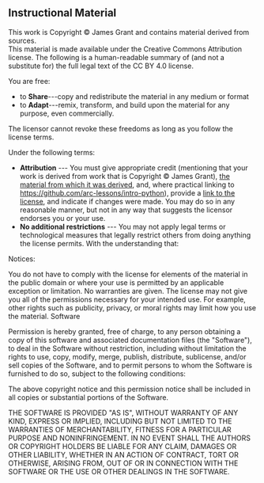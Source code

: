 ## Instructional Material

This work is Copyright © James Grant and contains material derived from sources.  
This material is made available under the Creative Commons Attribution license. 
The following is a human-readable summary of (and not a substitute for) the full legal text of the CC BY 4.0 license.

You are free:

- to **Share**---copy and redistribute the material in any medium or format
- to **Adapt**---remix, transform, and build upon the material for any purpose, even commercially.

The licensor cannot revoke these freedoms as long as you follow the license terms.

Under the following terms:

- **Attribution** --- You must give appropriate credit (mentioning that your work is derived from work that is Copyright © James Grant), [the material from which it was derived](https://github.com/arc-lessons/security/blob/master/README.md), and, where practical linking to https://github.com/arc-lessons/intro-python), provide a [link to the license][cc-by-human], and indicate if changes were made. You may do so in any reasonable manner, but not in any way that suggests the licensor endorses you or your use.
- **No additional restrictions** --- You may not apply legal terms or technological measures that legally restrict others from doing anything the license permits. With the understanding that:

Notices:

You do not have to comply with the license for elements of the material in the public domain or where your use is permitted by an applicable exception or limitation.
No warranties are given. The license may not give you all of the permissions necessary for your intended use. For example, other rights such as publicity, privacy, or moral rights may limit how you use the material.
Software

Permission is hereby granted, free of charge, to any person obtaining a copy of this software and associated documentation files (the "Software"), to deal in the Software without restriction, including without limitation the rights to use, copy, modify, merge, publish, distribute, sublicense, and/or sell copies of the Software, and to permit persons to whom the Software is furnished to do so, subject to the following conditions:

The above copyright notice and this permission notice shall be included in all copies or substantial portions of the Software.

THE SOFTWARE IS PROVIDED "AS IS", WITHOUT WARRANTY OF ANY KIND, EXPRESS OR IMPLIED, INCLUDING BUT NOT LIMITED TO THE WARRANTIES OF MERCHANTABILITY, FITNESS FOR A PARTICULAR PURPOSE AND NONINFRINGEMENT. IN NO EVENT SHALL THE AUTHORS OR COPYRIGHT HOLDERS BE LIABLE FOR ANY CLAIM, DAMAGES OR OTHER LIABILITY, WHETHER IN AN ACTION OF CONTRACT, TORT OR OTHERWISE, ARISING FROM, OUT OF OR IN CONNECTION WITH THE SOFTWARE OR THE USE OR OTHER DEALINGS IN THE SOFTWARE.

[cc-by-human]: https://creativecommons.org/licenses/by/4.0/
[cc-by-legal]: https://creativecommons.org/licenses/by/4.0/legalcode
